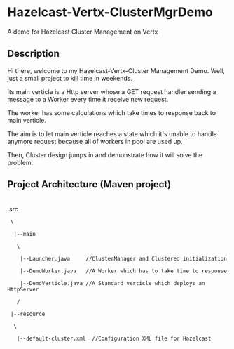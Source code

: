 # Hazelcast-Vertx-ClusterMgrDemo
A demo for Hazelcast Cluster Management on Vertx
## Description
Hi there, welcome to my Hazelcast-Vertx-Cluster Management Demo. Well, just a small project to kill time in weekends.

Its main verticle is a Http server whose a GET request handler sending a message to a Worker every time it receive new request.

The worker has some calculations which take times to response back to main verticle.

The aim is to let main verticle reaches a state which it's unable to handle anymore request because all of workers in pool are used up.

Then, Cluster design jumps in and demonstrate how it will solve the problem. 
## Project Architecture (Maven project)
\
.src
     
     \
      
      |--main
       
       \
        
        |--Launcher.java     //ClusterManager and Clustered initialization
        
        |--DemoWorker.java   //A Worker which has to take time to response
        
        |--DemoVerticle.java //A Standard verticle which deploys an HttpServer
       
       /
     
     |--resource
      
      \
       
       |--default-cluster.xml  //Configuration XML file for Hazelcast
